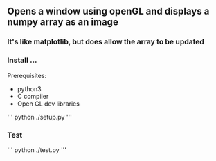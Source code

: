 ## Opens a window using openGL and displays a numpy array as an image

### It's like matplotlib, but does allow the array to be updated 


### Install ...

Prerequisites:

* python3
* C compiler
* Open GL dev libraries


''' python ./setup.py '''

### Test

''' python ./test.py '''